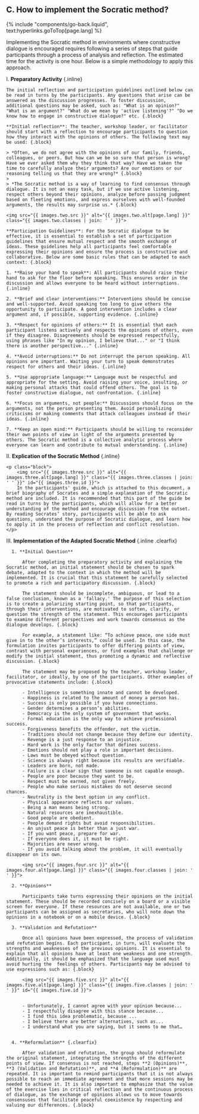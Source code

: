 ## C. How to implement the Socratic method?
{% include "components/go-back.liquid", text:hyperlinks.goToTop[page.lang] %}

Implementing the Socratic method in environments where constructive dialogue is encouraged requires following a series of steps that guide participants through a process of analysis and reflection. The estimated time for the activity is one hour. Below is a simple methodology to apply this approach.

I.  **Preparatory Activity** {.inline}

    The initial reflection and participation guidelines outlined below can be read in turns by the participants. Any questions that arise can be answered as the discussion progresses. To foster discussion, additional questions may be asked, such as: "What is an opinion?" "What is an argument?" "What do we mean by 'active listening'?" "Do we know how to engage in constructive dialogue?" etc. {.block}

    **Initial reflection**: The teacher, workshop leader, or facilitator should start with a reflection to encourage participants to question how they interact with the opinions of others. The following text may be used: {.block}

    > *Often, we do not agree with the opinions of our family, friends, colleagues, or peers. But how can we be so sure that person is wrong? Have we ever asked them why they think that way? Have we taken the time to carefully analyze their arguments? Are our emotions or our reasoning telling us that they are wrong?* {.block}
    >
    > *The Socratic method is a way of learning to find consensus through dialogue. It is not an easy task, but if we use active listening, respect others beyond their opinions, analyze before passing judgment based on fleeting emotions, and express ourselves with well-founded arguments, the results may surprise us.* {.block}

    <img src="{{ images.two.src }}" alt="{{ images.two.alt[page.lang] }}" class="{{ images.two.classes | join: ' ' }}">

    **Participation Guidelines**: For the Socratic dialogue to be effective, it is essential to establish a set of participation guidelines that ensure mutual respect and the smooth exchange of ideas. These guidelines help all participants feel comfortable expressing their opinions and ensure the process is constructive and collaborative. Below are some basic rules that can be adapted to each context: {.block}

    1. **Raise your hand to speak**: All participants should raise their hand to ask for the floor before speaking. This ensures order in the discussion and allows everyone to be heard without interruptions. {.inline}

    2. **Brief and clear interventions:** Interventions should be concise and well-supported. Avoid speaking too long to give others the opportunity to participate. A good intervention includes a clear argument and, if possible, supporting evidence. {.inline}

    3. **Respect for opinions of others:** It is essential that each participant listens actively and respects the opinions of others, even if they disagree. Disagreements should be expressed respectfully, using phrases like "In my opinion, I believe that..." or "I think there is another perspective..." {.inline}

    4. **Avoid interruptions:** Do not interrupt the person speaking. All opinions are important. Waiting your turn to speak demonstrates respect for others and their ideas. {.inline}

    5. **Use appropriate language:** Language must be respectful and appropriate for the setting. Avoid raising your voice, insulting, or making personal attacks that could offend others. The goal is to foster constructive dialogue, not confrontation. {.inline}

    6. **Focus on arguments, not people:** Discussions should focus on the arguments, not the person presenting them. Avoid personalizing criticisms or making comments that attack colleagues instead of their ideas. {.inline}

    7. **Keep an open mind:** Participants should be willing to reconsider their own points of view in light of the arguments presented by others. The Socratic method is a collective analytic process where everyone can learn and contribute to mutual understanding. {.inline}

II. **Explication of the Socratic Method** {.inline}

    <p class="block">
        <img src="{{ images.three.src }}" alt="{{ images.three.alt[page.lang] }}" class="{{ images.three.classes | join: ' ' }}" id="{{ images.three.id }}">
        In the participants' guide, which is attached to this document, a brief biography of Socrates and a simple explanation of the Socratic method are included. It is recommended that this part of the guide be read in turns by the participants, which will allow for a better understanding of the method and encourage discussion from the outset. By reading Socrates’ story, participants will be able to ask questions, understand the purpose of Socratic dialogue, and learn how to apply it in the process of reflection and conflict resolution.
    </p>

III.  **Implementation of the Adapted Socratic Method** {.inline .clearfix}

      1. **Initial Question**
        
          After completing the preparatory activity and explaining the Socratic method, an initial statement should be chosen to spark debate, adapted to the context in which the method will be implemented. It is crucial that this statement be carefully selected to promote a rich and participatory discussion. {.block}

          The statement should be incomplete, ambiguous, or lead to a false conclusion, known as a 'fallacy.' The purpose of this selection is to create a polarizing starting point, so that participants, through their interventions, are motivated to soften, clarify, or question the strength of the statement. This encourages participants to examine different perspectives and work towards consensus as the dialogue develops. {.block}

          For example, a statement like: “To achieve peace, one side must give in to the other’s interests,” could be used. In this case, the formulation invites participants to offer differing points of view, contrast with personal experiences, or find examples that challenge or modify the initial statement, thus promoting a dynamic and reflective discussion. {.block}

          The statement may be proposed by the teacher, workshop leader, facilitator, or ideally, by one of the participants. Other examples of provocative statements include: {.block}

          - Intelligence is something innate and cannot be developed.
          - Happiness is related to the amount of money a person has.
          - Success is only possible if you have connections.
          - Gender determines a person’s abilities.
          - Democracy is the only system of government that works.
          - Formal education is the only way to achieve professional success.
          - Forgiveness benefits the offender, not the victim.
          - Traditions should not change because they define our identity.
          - Revenge is a just response to an injustice.
          - Hard work is the only factor that defines success.
          - Emotions should not play a role in important decisions.
          - Laws must be obeyed without question.
          - Science is always right because its results are verifiable.
          - Leaders are born, not made.
          - Failure is a clear sign that someone is not capable enough.
          - People are poor because they want to be.
          - Respect must be earned, not given freely.
          - People who make serious mistakes do not deserve second chances.
          - Neutrality is the best option in any conflict.
          - Physical appearance reflects our values.
          - Being a man means being strong.
          - Natural resources are inexhaustible.
          - Good people are obedient.
          - People demand rights but avoid responsibilities.
          - An unjust peace is better than a just war.
          - If you want peace, prepare for war.
          - If everyone does it, it must be right.
          - Majorities are never wrong.
          - If you avoid talking about the problem, it will eventually disappear on its own.

          <img src="{{ images.four.src }}" alt="{{ images.four.alt[page.lang] }}" class="{{ images.four.classes | join: ' ' }}">

      2. **Opinions** 

          Participants take turns expressing their opinions on the initial statement. These should be recorded concisely on a board or a visible screen for everyone. If these resources are not available, one or two participants can be assigned as secretaries, who will note down the opinions in a notebook or on a mobile device. {.block}

      3. **Validation and Refutation** 

          Once all opinions have been expressed, the process of validation and refutation begins. Each participant, in turn, will evaluate the strengths and weaknesses of the previous opinions. It is essential to explain that all opinions have at least one weakness and one strength. Additionally, it should be emphasized that the language used must avoid hurting the  feelings of others. Participants may be advised to use expressions such as: {.block}
          
          <img src="{{ images.five.src }}" alt="{{ images.five.alt[page.lang] }}" class="{{ images.five.classes | join: ' ' }}" id="{{ images.five.id }}">

         
          - Unfortunately, I cannot agree with your opinion because...
          - I respectfully disagree with this stance because...
          - I find this idea problematic, because ...
          - I believe there are better alternatives, such as...
          - I understand what you are saying, but it seems to me that…
        

      4. **Reformulation** {.clearfix}

          After validation and refutation, the group should reformulate the original statement, integrating the strengths of the different points of view. If consensus is not reached, steps **2 (Opinions)**, **3 (Validation and Refutation)**, and **4 (Reformulation)** are repeated. It is important to remind participants that it is not always possible to reach an immediate agreement and that more sessions may be needed to achieve it. It is also important to emphasize that the value of the exercise lies in critical reflection and the continuous process of dialogue, as the exchange of opinions allows us to move towards consensuses that facilitate peaceful coexistence by respecting and valuing our differences. {.block}
